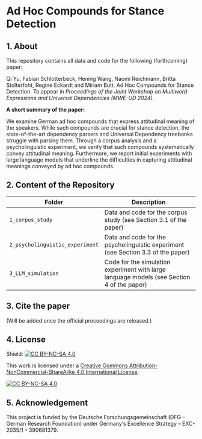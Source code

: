 # Ad Hoc Compounds for Stance Detection

## 1. About 

This repository contains all data and code for the following (forthcoming) paper:

Qi Yu, Fabian Schlotterbeck, Hening Wang, Naomi Reichmann, Britta Stolterfoht, Regine Eckardt and Miriam Butt. Ad Hoc Compounds for Stance Detection. 
To appear in *Proceedings of the Joint Workshop on Multiword Expressions and Universal Dependencies (MWE-UD 2024)*.

**A short summary of the paper:**

We examine German ad hoc compounds that express attitudinal meaning of the speakers. 
While such compounds are crucial for stance detection, the state-of-the-art dependency parsers and
Universal Dependency treebanks struggle with parsing them. 
Through a corpus analysis and a psycholinguistic experiment, we verify that such compounds systematically convey attitudinal meaning. 
Furthermore, we report initial experiments with large language models that underline 
the difficulties in capturing attitudinal meanings conveyed by ad hoc compounds.

## 2. Content of the Repository

| Folder                   | Description                                                                                                                                                                                                                                                                                                 |
|--------------------------|-------------------------------------------------------------------------------------------------------------------------------------------------------------------------------------------------------------------------------------------------------------------------------------------------------------|
| ```1_corpus_study```               |   Data and code for the corpus study (see Section 3.1 of the paper)                                                                    |
| ```2_psycholinguistic_experiment```   | Data and code for the psycholinguistic experiment (see Section 3.3 of the paper)                                                                                                                                                                                                              |
| ```3_LLM_simulation```             | Code for the simulation experiment with large language models (see Section 4 of the paper)     |

## 3. Cite the paper

(Will be added once the official proceedings are released.)

## 4. License
Shield: [![CC BY-NC-SA 4.0][cc-by-nc-sa-shield]][cc-by-nc-sa]

This work is licensed under a
[Creative Commons Attribution-NonCommercial-ShareAlike 4.0 International License][cc-by-nc-sa].

[![CC BY-NC-SA 4.0][cc-by-nc-sa-image]][cc-by-nc-sa]

[cc-by-nc-sa]: http://creativecommons.org/licenses/by-nc-sa/4.0/
[cc-by-nc-sa-image]: https://licensebuttons.net/l/by-nc-sa/4.0/88x31.png
[cc-by-nc-sa-shield]: https://img.shields.io/badge/License-CC%20BY--NC--SA%204.0-lightgrey.svg

## 5. Acknowledgement
This project is funded by the Deutsche Forschungsgemeinschaft (DFG – German Research Foundation) under Germany‘s Excellence Strategy – EXC-2035/1 – 390681379.

